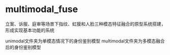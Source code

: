 # multimodal_fuse
立案、诉服、庭审等场景下指纹、虹膜和人脸三种模态特征融合的原型系统搭建，形成实现基本功能的系统

unimodal文件夹为单模态情况下的身份鉴别模型
multimodal文件夹为多模态融合后的身份鉴别模型
